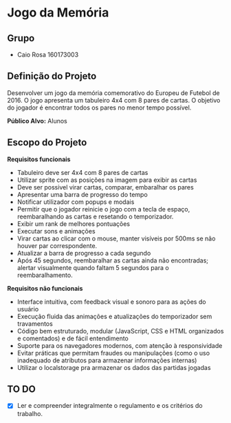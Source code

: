 # Jogo da Memória

## Grupo
 - Caio Rosa 160173003

 ## Definição do Projeto
 
 Desenvolver um jogo da memória comemorativo do Europeu de Futebol de 2016. O jogo apresenta um tabuleiro 4x4 com 8 pares de cartas. O objetivo do jogador é encontrar todos os pares no menor tempo possível.

 **Público Alvo:** Alunos


 ## Escopo do Projeto
 **Requisitos funcionais**
 - Tabuleiro deve ser 4x4 com 8 pares de cartas
 - Utilizar sprite com as posições na imagem para exibir as cartas
 - Deve ser possivel virar cartas, comparar, embaralhar os pares
 - Apresentar uma barra de progresso do tempo
 - Notificar utilizador com popups e modais
 - Permitir que o jogador reinicie o jogo com a tecla de espaço, reembaralhando as cartas e resetando o temporizador.
 - Exibir um rank de melhores pontuações
 - Executar sons e animações
 - Virar cartas ao clicar com o mouse, manter visíveis por 500ms se não houver par correspondente.
 - Atualizar a barra de progresso a cada segundo
 - Após 45 segundos, reembaralhar as cartas ainda não encontradas; alertar visualmente quando faltam 5 segundos para o reembaralhamento.

**Requisitos não funcionais**
- Interface intuitiva, com feedback visual e sonoro para as ações do usuário
- Execução fluida das animações e atualizações do temporizador sem travamentos
- Código bem estruturado, modular (JavaScript, CSS e HTML organizados e comentados) e de fácil entendimento
- Suporte para os navegadores modernos, com atenção à responsividade
- Evitar práticas que permitam fraudes ou manipulações (como o uso inadequado de atributos para armazenar informações internas)
- Utilizar o localstorage pra armazenar os dados das partidas jogadas

## TO DO
- [x] Ler e compreender integralmente o regulamento e os critérios do trabalho.
